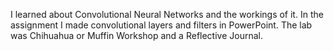 I learned about Convolutional Neural Networks and the workings of it.
In the assignment I made convolutional layers and filters in PowerPoint.
The lab was Chihuahua or Muffin Workshop and a Reflective Journal.
